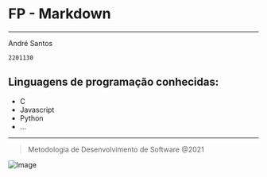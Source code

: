 # FP - Markdown
---

André Santos

`2201130`

## Linguagens de programação conhecidas:

* C
* Javascript
* Python
* ...

---
> Metodologia de Desenvolvimento de Software @2021

![Image](https://upload.wikimedia.org/wikipedia/commons/thumb/9/9a/Log%C3%B3tipo_Polit%C3%A9cnico_Leiria_01.png/1920px-Log%C3%B3tipo_Polit%C3%A9cnico_Leiria_01.png)